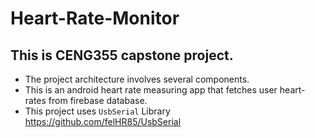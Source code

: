 #  Heart-Rate-Monitor
## This is CENG355 capstone project.
- The project architecture involves several components.
- This is an android heart rate measuring app that fetches user heart-rates from firebase database.
- This project uses <code>UsbSerial</code> Library https://github.com/felHR85/UsbSerial

